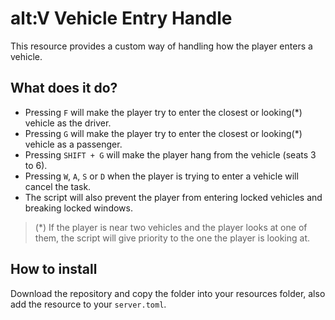 # alt:V Vehicle Entry Handle

This resource provides a custom way of handling how the player enters a vehicle.

## What does it do?
- Pressing `F` will make the player try to enter the closest or looking(*) vehicle as the driver.
- Pressing `G` will make the player try to enter the closest or looking(*) vehicle as a passenger.
- Pressing `SHIFT + G` will make the player hang from the vehicle (seats 3 to 6).
- Pressing `W`, `A`, `S` or `D` when the player is trying to enter a vehicle will cancel the task.
- The script will also prevent the player from entering locked vehicles and breaking locked windows.

>(*) If the player is near two vehicles and the player looks at one of them, the script will give priority to the one the player is looking at. 

## How to install

Download the repository and copy the folder into your resources folder, also add the resource to your `server.toml`.